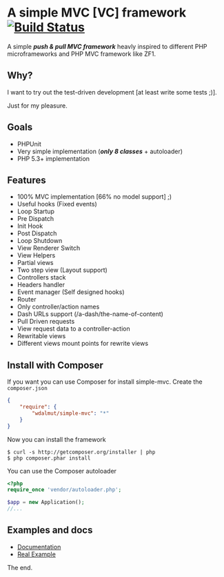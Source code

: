 # A simple MVC [VC] framework [![Build Status](https://secure.travis-ci.org/wdalmut/simple-mvc.png?branch=development)](http://travis-ci.org/wdalmut/simple-mvc?branch=development)

A simple ***push & pull MVC framework*** heavly inspired to different PHP microframeworks and
PHP MVC framework like ZF1.

## Why?

I want to try out the test-driven development [at least write some tests ;)].

Just for my pleasure.

## Goals

 * PHPUnit
 * Very simple implementation (***only 8 classes*** + autoloader)
 * PHP 5.3+ implementation

## Features

 * 100% MVC implementation [66% no model support] ;)
 * Useful hooks (Fixed events)
  * Loop Startup
  * Pre Dispatch
  * Init Hook
  * Post Dispatch
  * Loop Shutdown
 * View Renderer Switch
 * View Helpers
 * Partial views
 * Two step view (Layout support)
 * Controllers stack
 * Headers handler
 * Event manager (Self designed hooks)
 * Router
  * Only controller/action names
  * Dash URLs support (/a-dash/the-name-of-content)
 * Pull Driven requests
  * View request data to a controller-action
 * Rewritable views
  * Different views mount points for rewrite views

## Install with Composer

If you want you can use Composer for install simple-mvc.
Create the `composer.json`

```json
{
    "require": {
        "wdalmut/simple-mvc": "*"
    }
}
```

Now you can install the framework

```shell
$ curl -s http://getcomposer.org/installer | php
$ php composer.phar install
```

You can use the Composer autoloader

```php
<?php
require_once 'vendor/autoloader.php';

$app = new Application();
//...
```

## Examples and docs

 * [Documentation](simple-mvc/tree/master/documentation)
 * [Real Example](simple-mvc/tree/master/examples)

The end.
